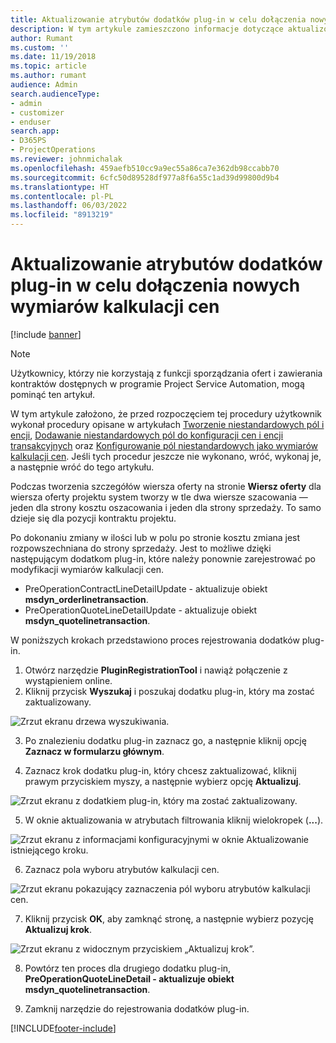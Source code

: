 ```yaml
---
title: Aktualizowanie atrybutów dodatków plug-in w celu dołączenia nowych wymiarów kalkulacji cen
description: W tym artykule zamieszczono informacje dotyczące aktualizowania atrybutów dodatków plug-in o wymiary kalkulacji cen.
author: Rumant
ms.custom: ''
ms.date: 11/19/2018
ms.topic: article
ms.author: rumant
audience: Admin
search.audienceType:
- admin
- customizer
- enduser
search.app:
- D365PS
- ProjectOperations
ms.reviewer: johnmichalak
ms.openlocfilehash: 459aefb510cc9a9ec55a86ca7e362db98ccabb70
ms.sourcegitcommit: 6cfc50d89528df977a8f6a55c1ad39d99800d9b4
ms.translationtype: HT
ms.contentlocale: pl-PL
ms.lasthandoff: 06/03/2022
ms.locfileid: "8913219"
---
```

# <a name="update-plug-in-attributes-to-include-new-pricing-dimensions"></a>Aktualizowanie atrybutów dodatków plug-in w celu dołączenia nowych wymiarów kalkulacji cen

[!include [banner](../includes/psa-now-project-operations.md)]

> [!NOTE]
> Użytkownicy, którzy nie korzystają z funkcji sporządzania ofert i zawierania kontraktów dostępnych w programie Project Service Automation, mogą pominąć ten artykuł.

W tym artykule założono, że przed rozpoczęciem tej procedury użytkownik wykonał procedury opisane w artykułach [Tworzenie niestandardowych pól i encji](create-custom-fields-entities.md), [Dodawanie niestandardowych pól do konfiguracji cen i encji transakcyjnych](field-references.md) oraz [Konfigurowanie pól niestandardowych jako wymiarów kalkulacji cen](set-up-pricing-dimensions.md). Jeśli tych procedur jeszcze nie wykonano, wróć, wykonaj je, a następnie wróć do tego artykułu.

Podczas tworzenia szczegółów wiersza oferty na stronie **Wiersz oferty** dla wiersza oferty projektu system tworzy w tle dwa wiersze szacowania — jeden dla strony kosztu oszacowania i jeden dla strony sprzedaży. To samo dzieje się dla pozycji kontraktu projektu.

Po dokonaniu zmiany w ilości lub w polu po stronie kosztu zmiana jest rozpowszechniana do strony sprzedaży. Jest to możliwe dzięki następującym dodatkom plug-in, które należy ponownie zarejestrować po modyfikacji wymiarów kalkulacji cen.

- PreOperationContractLineDetailUpdate - aktualizuje obiekt **msdyn_orderlinetransaction**.
- PreOperationQuoteLineDetailUpdate - aktualizuje obiekt **msdyn_quotelinetransaction**.

W poniższych krokach przedstawiono proces rejestrowania dodatków plug-in.

1. Otwórz narzędzie **PluginRegistrationTool** i nawiąż połączenie z wystąpieniem online.
2. Kliknij przycisk **Wyszukaj** i poszukaj dodatku plug-in, który ma zostać zaktualizowany.

 ![Zrzut ekranu drzewa wyszukiwania.](media/PRT-1.png)

3. Po znalezieniu dodatku plug-in zaznacz go, a następnie kliknij opcję **Zaznacz w formularzu głównym**.

4. Zaznacz krok dodatku plug-in, który chcesz zaktualizować, kliknij prawym przyciskiem myszy, a następnie wybierz opcję **Aktualizuj**.

 ![Zrzut ekranu z dodatkiem plug-in, który ma zostać zaktualizowany.](media/PRT-2.png)
 
5. W oknie aktualizowania w atrybutach filtrowania kliknij wielokropek (**...**).

 ![Zrzut ekranu z informacjami konfiguracyjnymi w oknie Aktualizowanie istniejącego kroku.](media/PRT-3.png)
 
6. Zaznacz pola wyboru atrybutów kalkulacji cen.

 ![Zrzut ekranu pokazujący zaznaczenia pól wyboru atrybutów kalkulacji cen.](media/PRT-4.png)

7. Kliknij przycisk **OK**, aby zamknąć stronę, a następnie wybierz pozycję **Aktualizuj krok**.

 ![Zrzut ekranu z widocznym przyciskiem „Aktualizuj krok”.](media/PRT-5.png)
 
8. Powtórz ten proces dla drugiego dodatku plug-in, **PreOperationQuoteLineDetail - aktualizuje obiekt msdyn_quotelinetransaction**.

9. Zamknij narzędzie do rejestrowania dodatków plug-in.



[!INCLUDE[footer-include](../includes/footer-banner.md)]
